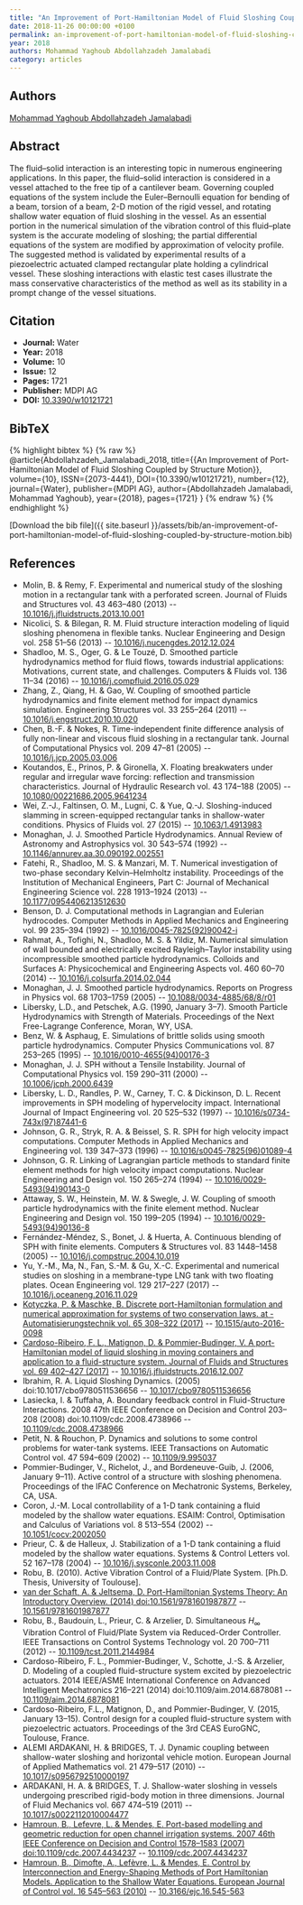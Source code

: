 ```yaml
---
title: "An Improvement of Port-Hamiltonian Model of Fluid Sloshing Coupled by Structure Motion"
date: 2018-11-26 00:00:00 +0100
permalink: an-improvement-of-port-hamiltonian-model-of-fluid-sloshing-coupled-by-structure-motion
year: 2018
authors: Mohammad Yaghoub Abdollahzadeh Jamalabadi
category: articles
---
```

 
## Authors
[Mohammad Yaghoub Abdollahzadeh Jamalabadi](authors/mohammad-yaghoub-abdollahzadeh-jamalabadi)
 
## Abstract
The fluid–solid interaction is an interesting topic in numerous engineering applications. In this paper, the fluid–solid interaction is considered in a vessel attached to the free tip of a cantilever beam. Governing coupled equations of the system include the Euler–Bernoulli equation for bending of a beam, torsion of a beam, 2-D motion of the rigid vessel, and rotating shallow water equation of fluid sloshing in the vessel. As an essential portion in the numerical simulation of the vibration control of this fluid–plate system is the accurate modeling of sloshing; the partial differential equations of the system are modified by approximation of velocity profile. The suggested method is validated by experimental results of a piezoelectric actuated clamped rectangular plate holding a cylindrical vessel. These sloshing interactions with elastic test cases illustrate the mass conservative characteristics of the method as well as its stability in a prompt change of the vessel situations.
 
## Citation
- **Journal:** Water
- **Year:** 2018
- **Volume:** 10
- **Issue:** 12
- **Pages:** 1721
- **Publisher:** MDPI AG
- **DOI:** [10.3390/w10121721](https://doi.org/10.3390/w10121721)
 
## BibTeX
{% highlight bibtex %}
{% raw %}
@article{Abdollahzadeh_Jamalabadi_2018,
  title={{An Improvement of Port-Hamiltonian Model of Fluid Sloshing Coupled by Structure Motion}},
  volume={10},
  ISSN={2073-4441},
  DOI={10.3390/w10121721},
  number={12},
  journal={Water},
  publisher={MDPI AG},
  author={Abdollahzadeh Jamalabadi, Mohammad Yaghoub},
  year={2018},
  pages={1721}
}
{% endraw %}
{% endhighlight %}
 
[Download the bib file]({{ site.baseurl }}/assets/bib/an-improvement-of-port-hamiltonian-model-of-fluid-sloshing-coupled-by-structure-motion.bib)
 
## References
- Molin, B. & Remy, F. Experimental and numerical study of the sloshing motion in a rectangular tank with a perforated screen. Journal of Fluids and Structures vol. 43 463–480 (2013) -- [10.1016/j.jfluidstructs.2013.10.001](https://doi.org/10.1016/j.jfluidstructs.2013.10.001)
- Nicolici, S. & Bilegan, R. M. Fluid structure interaction modeling of liquid sloshing phenomena in flexible tanks. Nuclear Engineering and Design vol. 258 51–56 (2013) -- [10.1016/j.nucengdes.2012.12.024](https://doi.org/10.1016/j.nucengdes.2012.12.024)
- Shadloo, M. S., Oger, G. & Le Touzé, D. Smoothed particle hydrodynamics method for fluid flows, towards industrial applications: Motivations, current state, and challenges. Computers &amp; Fluids vol. 136 11–34 (2016) -- [10.1016/j.compfluid.2016.05.029](https://doi.org/10.1016/j.compfluid.2016.05.029)
- Zhang, Z., Qiang, H. & Gao, W. Coupling of smoothed particle hydrodynamics and finite element method for impact dynamics simulation. Engineering Structures vol. 33 255–264 (2011) -- [10.1016/j.engstruct.2010.10.020](https://doi.org/10.1016/j.engstruct.2010.10.020)
- Chen, B.-F. & Nokes, R. Time-independent finite difference analysis of fully non-linear and viscous fluid sloshing in a rectangular tank. Journal of Computational Physics vol. 209 47–81 (2005) -- [10.1016/j.jcp.2005.03.006](https://doi.org/10.1016/j.jcp.2005.03.006)
- Koutandos, E., Prinos, P. & Gironella, X. Floating breakwaters under regular and irregular wave forcing: reflection and transmission characteristics. Journal of Hydraulic Research vol. 43 174–188 (2005) -- [10.1080/00221686.2005.9641234](https://doi.org/10.1080/00221686.2005.9641234)
- Wei, Z.-J., Faltinsen, O. M., Lugni, C. & Yue, Q.-J. Sloshing-induced slamming in screen-equipped rectangular tanks in shallow-water conditions. Physics of Fluids vol. 27 (2015) -- [10.1063/1.4913983](https://doi.org/10.1063/1.4913983)
- Monaghan, J. J. Smoothed Particle Hydrodynamics. Annual Review of Astronomy and Astrophysics vol. 30 543–574 (1992) -- [10.1146/annurev.aa.30.090192.002551](https://doi.org/10.1146/annurev.aa.30.090192.002551)
- Fatehi, R., Shadloo, M. S. & Manzari, M. T. Numerical investigation of two-phase secondary Kelvin–Helmholtz instability. Proceedings of the Institution of Mechanical Engineers, Part C: Journal of Mechanical Engineering Science vol. 228 1913–1924 (2013) -- [10.1177/0954406213512630](https://doi.org/10.1177/0954406213512630)
- Benson, D. J. Computational methods in Lagrangian and Eulerian hydrocodes. Computer Methods in Applied Mechanics and Engineering vol. 99 235–394 (1992) -- [10.1016/0045-7825(92)90042-i](https://doi.org/10.1016/0045-7825(92)90042-i)
- Rahmat, A., Tofighi, N., Shadloo, M. S. & Yildiz, M. Numerical simulation of wall bounded and electrically excited Rayleigh–Taylor instability using incompressible smoothed particle hydrodynamics. Colloids and Surfaces A: Physicochemical and Engineering Aspects vol. 460 60–70 (2014) -- [10.1016/j.colsurfa.2014.02.044](https://doi.org/10.1016/j.colsurfa.2014.02.044)
- Monaghan, J. J. Smoothed particle hydrodynamics. Reports on Progress in Physics vol. 68 1703–1759 (2005) -- [10.1088/0034-4885/68/8/r01](https://doi.org/10.1088/0034-4885/68/8/r01)
- Libersky, L.D., and Petschek, A.G. (1990, January 3–7). Smooth Particle Hydrodynamics with Strength of Materials. Proceedings of the Next Free-Lagrange Conference, Moran, WY, USA.
- Benz, W. & Asphaug, E. Simulations of brittle solids using smooth particle hydrodynamics. Computer Physics Communications vol. 87 253–265 (1995) -- [10.1016/0010-4655(94)00176-3](https://doi.org/10.1016/0010-4655(94)00176-3)
- Monaghan, J. J. SPH without a Tensile Instability. Journal of Computational Physics vol. 159 290–311 (2000) -- [10.1006/jcph.2000.6439](https://doi.org/10.1006/jcph.2000.6439)
- Libersky, L. D., Randles, P. W., Carney, T. C. & Dickinson, D. L. Recent improvements in SPH modeling of hypervelocity impact. International Journal of Impact Engineering vol. 20 525–532 (1997) -- [10.1016/s0734-743x(97)87441-6](https://doi.org/10.1016/s0734-743x(97)87441-6)
- Johnson, G. R., Stryk, R. A. & Beissel, S. R. SPH for high velocity impact computations. Computer Methods in Applied Mechanics and Engineering vol. 139 347–373 (1996) -- [10.1016/s0045-7825(96)01089-4](https://doi.org/10.1016/s0045-7825(96)01089-4)
- Johnson, G. R. Linking of Lagrangian particle methods to standard finite element methods for high velocity impact computations. Nuclear Engineering and Design vol. 150 265–274 (1994) -- [10.1016/0029-5493(94)90143-0](https://doi.org/10.1016/0029-5493(94)90143-0)
- Attaway, S. W., Heinstein, M. W. & Swegle, J. W. Coupling of smooth particle hydrodynamics with the finite element method. Nuclear Engineering and Design vol. 150 199–205 (1994) -- [10.1016/0029-5493(94)90136-8](https://doi.org/10.1016/0029-5493(94)90136-8)
- Fernández-Méndez, S., Bonet, J. & Huerta, A. Continuous blending of SPH with finite elements. Computers &amp; Structures vol. 83 1448–1458 (2005) -- [10.1016/j.compstruc.2004.10.019](https://doi.org/10.1016/j.compstruc.2004.10.019)
- Yu, Y.-M., Ma, N., Fan, S.-M. & Gu, X.-C. Experimental and numerical studies on sloshing in a membrane-type LNG tank with two floating plates. Ocean Engineering vol. 129 217–227 (2017) -- [10.1016/j.oceaneng.2016.11.029](https://doi.org/10.1016/j.oceaneng.2016.11.029)
- [Kotyczka, P. & Maschke, B. Discrete port-Hamiltonian formulation and numerical approximation for systems of two conservation laws. at - Automatisierungstechnik vol. 65 308–322 (2017)](discrete-port-hamiltonian-formulation-and-numerical-approximation-for-systems-of-two-conservation-laws) -- [10.1515/auto-2016-0098](https://doi.org/10.1515/auto-2016-0098)
- [Cardoso-Ribeiro, F. L., Matignon, D. & Pommier-Budinger, V. A port-Hamiltonian model of liquid sloshing in moving containers and application to a fluid-structure system. Journal of Fluids and Structures vol. 69 402–427 (2017)](a-port-hamiltonian-model-of-liquid-sloshing-in-moving-containers-and-application-to-a-fluid-structure-system) -- [10.1016/j.jfluidstructs.2016.12.007](https://doi.org/10.1016/j.jfluidstructs.2016.12.007)
- Ibrahim, R. A. Liquid Sloshing Dynamics. (2005) doi:10.1017/cbo9780511536656 -- [10.1017/cbo9780511536656](https://doi.org/10.1017/cbo9780511536656)
- Lasiecka, I. & Tuffaha, A. Boundary feedback control in Fluid-Structure Interactions. 2008 47th IEEE Conference on Decision and Control 203–208 (2008) doi:10.1109/cdc.2008.4738966 -- [10.1109/cdc.2008.4738966](https://doi.org/10.1109/cdc.2008.4738966)
- Petit, N. & Rouchon, P. Dynamics and solutions to some control problems for water-tank systems. IEEE Transactions on Automatic Control vol. 47 594–609 (2002) -- [10.1109/9.995037](https://doi.org/10.1109/9.995037)
- Pommier-Budinger, V., Richelot, J., and Bordeneuve-Guib, J. (2006, January 9–11). Active control of a structure with sloshing phenomena. Proceedings of the IFAC Conference on Mechatronic Systems, Berkeley, CA, USA.
- Coron, J.-M. Local controllability of a 1-D tank containing a fluid modeled by the shallow water equations. ESAIM: Control, Optimisation and Calculus of Variations vol. 8 513–554 (2002) -- [10.1051/cocv:2002050](https://doi.org/10.1051/cocv:2002050)
- Prieur, C. & de Halleux, J. Stabilization of a 1-D tank containing a fluid modeled by the shallow water equations. Systems &amp; Control Letters vol. 52 167–178 (2004) -- [10.1016/j.sysconle.2003.11.008](https://doi.org/10.1016/j.sysconle.2003.11.008)
- Robu, B. (2010). Active Vibration Control of a Fluid/Plate System. [Ph.D. Thesis, University of Toulouse].
- [van der Schaft, A. & Jeltsema, D. Port-Hamiltonian Systems Theory: An Introductory Overview. (2014) doi:10.1561/9781601987877](port-hamiltonian-systems-theory-an-introductory-overview0) -- [10.1561/9781601987877](https://doi.org/10.1561/9781601987877)
- Robu, B., Baudouin, L., Prieur, C. & Arzelier, D. Simultaneous $H_\infty$ Vibration Control of Fluid/Plate System via Reduced-Order Controller. IEEE Transactions on Control Systems Technology vol. 20 700–711 (2012) -- [10.1109/tcst.2011.2144984](https://doi.org/10.1109/tcst.2011.2144984)
- Cardoso-Ribeiro, F. L., Pommier-Budinger, V., Schotte, J.-S. & Arzelier, D. Modeling of a coupled fluid-structure system excited by piezoelectric actuators. 2014 IEEE/ASME International Conference on Advanced Intelligent Mechatronics 216–221 (2014) doi:10.1109/aim.2014.6878081 -- [10.1109/aim.2014.6878081](https://doi.org/10.1109/aim.2014.6878081)
- Cardoso-Ribeiro, F.L., Matignon, D., and Pommier-Budinger, V. (2015, January 13–15). Control design for a coupled fluid-structure system with piezoelectric actuators. Proceedings of the 3rd CEAS EuroGNC, Toulouse, France.
- ALEMI ARDAKANI, H. & BRIDGES, T. J. Dynamic coupling between shallow-water sloshing and horizontal vehicle motion. European Journal of Applied Mathematics vol. 21 479–517 (2010) -- [10.1017/s0956792510000197](https://doi.org/10.1017/s0956792510000197)
- ARDAKANI, H. A. & BRIDGES, T. J. Shallow-water sloshing in vessels undergoing prescribed rigid-body motion in three dimensions. Journal of Fluid Mechanics vol. 667 474–519 (2011) -- [10.1017/s0022112010004477](https://doi.org/10.1017/s0022112010004477)
- [Hamroun, B., Lefevre, L. & Mendes, E. Port-based modelling and geometric reduction for open channel irrigation systems. 2007 46th IEEE Conference on Decision and Control 1578–1583 (2007) doi:10.1109/cdc.2007.4434237](port-based-modelling-and-geometric-reduction-for-open-channel-irrigation-systems) -- [10.1109/cdc.2007.4434237](https://doi.org/10.1109/cdc.2007.4434237)
- [Hamroun, B., Dimofte, A., Lefèvre, L. & Mendes, E. Control by Interconnection and Energy-Shaping Methods of Port Hamiltonian Models. Application to the Shallow Water Equations. European Journal of Control vol. 16 545–563 (2010)](control-by-interconnection-and-energy-shaping-methods-of-port-hamiltonian-models-application-to-the-shallow-water-equations) -- [10.3166/ejc.16.545-563](https://doi.org/10.3166/ejc.16.545-563)

